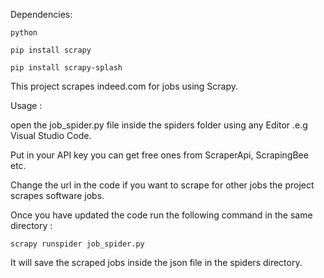 Dependencies:


`python`


`pip install scrapy`


`pip install scrapy-splash`


This project scrapes indeed.com for jobs using Scrapy.


Usage :


open the job_spider.py file inside the spiders folder using any Editor .e.g Visual Studio Code.


Put in your API key you can get free ones from ScraperApi, ScrapingBee etc.


Change the url in the code if you want to scrape for other jobs the project scrapes software jobs.


Once you have updated the code run the following command in the same directory :


`scrapy runspider job_spider.py`


It will save the scraped jobs inside the json file in the spiders directory.
